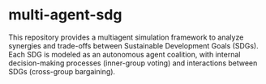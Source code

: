 # multi-agent-sdg
This repository provides a multiagent simulation framework to analyze synergies and trade-offs between Sustainable Development Goals (SDGs). Each SDG is modeled as an autonomous agent coalition, with internal decision-making processes (inner-group voting) and interactions between SDGs (cross-group bargaining).
